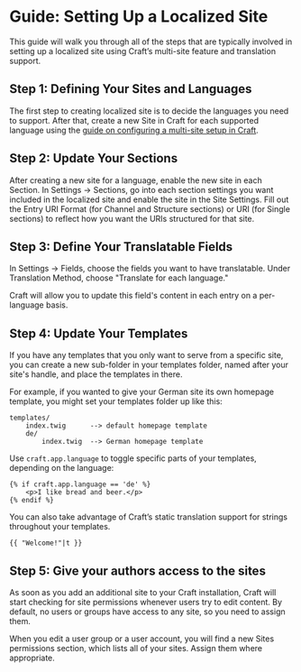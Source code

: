 Guide: Setting Up a Localized Site
=============

This guide will walk you through all of the steps that are typically involved in setting up a localized site using Craft’s multi-site feature and translation support.

## Step 1: Defining Your Sites and Languages

The first step to creating localized site is to decide the languages you need to support. After that, create a new Site in Craft for each supported language using the [guide on configuring a multi-site setup in Craft](sites.md).

## Step 2: Update Your Sections

After creating a new site for a language, enable the new site in each Section. In Settings -> Sections, go into each section settings you want included in the localized site and enable the site in the Site Settings. Fill out the Entry URI Format (for Channel and Structure sections) or URI (for Single sections) to reflect how you want the URIs structured for that site.

## Step 3: Define Your Translatable Fields

In Settings -> Fields, choose the fields you want to have translatable. Under Translation Method, choose "Translate for each language."

Craft will allow you to update this field's content in each entry on a per-language basis. 

## Step 4: Update Your Templates

If you have any templates that you only want to serve from a specific site, you can create a new sub-folder in your templates folder, named after your site's handle, and place the templates in there.

For example, if you wanted to give your German site its own homepage template, you might set your templates folder up like this:

```
templates/
    index.twig      --> default homepage template
    de/
        index.twig  --> German homepage template
```

Use `craft.app.language` to toggle specific parts of your templates, depending on the language:

```
{% if craft.app.language == 'de' %}
    <p>I like bread and beer.</p>
{% endif %}
```

You can also take advantage of Craft’s static translation support for strings throughout your templates.

```
{{ "Welcome!"|t }}
```

## Step 5: Give your authors access to the sites

As soon as you add an additional site to your Craft installation, Craft will start checking for site permissions whenever users try to edit content. By default, no users or groups have access to any site, so you need to assign them.

When you edit a user group or a user account, you will find a new Sites permissions section, which lists all of your sites. Assign them where appropriate.
